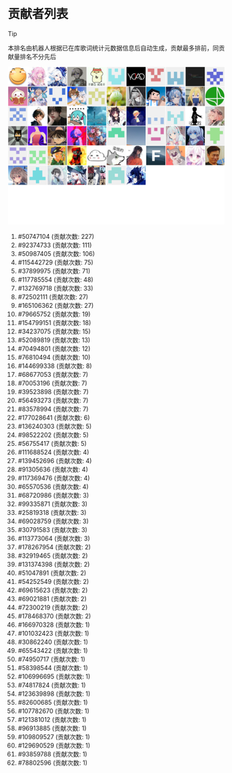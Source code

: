 # 贡献者列表

> [!TIP]
> 本排名由机器人根据已在库歌词统计元数据信息后自动生成，贡献最多排前，同贡献量排名不分先后

![贡献者头像画廊](./CONTRIBUTORS.svg)

1. #50747104 (贡献次数: 227)
2. #92374733 (贡献次数: 111)
3. #50987405 (贡献次数: 106)
4. #115442729 (贡献次数: 75)
5. #37899975 (贡献次数: 71)
6. #117785554 (贡献次数: 48)
7. #132769718 (贡献次数: 33)
8. #72502111 (贡献次数: 27)
9. #165106362 (贡献次数: 27)
10. #79665752 (贡献次数: 19)
11. #154799151 (贡献次数: 18)
12. #34237075 (贡献次数: 15)
13. #52089819 (贡献次数: 13)
14. #70494801 (贡献次数: 12)
15. #76810494 (贡献次数: 10)
16. #144699338 (贡献次数: 8)
17. #68677053 (贡献次数: 7)
18. #70053196 (贡献次数: 7)
19. #39523898 (贡献次数: 7)
20. #56493273 (贡献次数: 7)
21. #83578994 (贡献次数: 7)
22. #177028641 (贡献次数: 6)
23. #136240303 (贡献次数: 5)
24. #98522202 (贡献次数: 5)
25. #56755417 (贡献次数: 5)
26. #111688524 (贡献次数: 4)
27. #139452696 (贡献次数: 4)
28. #91305636 (贡献次数: 4)
29. #117369476 (贡献次数: 4)
30. #65570536 (贡献次数: 4)
31. #68720986 (贡献次数: 3)
32. #99335871 (贡献次数: 3)
33. #25819318 (贡献次数: 3)
34. #69028759 (贡献次数: 3)
35. #30791583 (贡献次数: 3)
36. #113773064 (贡献次数: 3)
37. #178267954 (贡献次数: 2)
38. #32919465 (贡献次数: 2)
39. #131374398 (贡献次数: 2)
40. #51047891 (贡献次数: 2)
41. #54252549 (贡献次数: 2)
42. #69615623 (贡献次数: 2)
43. #69021881 (贡献次数: 2)
44. #72300219 (贡献次数: 2)
45. #178468370 (贡献次数: 2)
46. #166970328 (贡献次数: 1)
47. #101032423 (贡献次数: 1)
48. #30862240 (贡献次数: 1)
49. #65543422 (贡献次数: 1)
50. #74950717 (贡献次数: 1)
51. #58398544 (贡献次数: 1)
52. #106996695 (贡献次数: 1)
53. #74817824 (贡献次数: 1)
54. #123639898 (贡献次数: 1)
55. #82600685 (贡献次数: 1)
56. #107782670 (贡献次数: 1)
57. #121381012 (贡献次数: 1)
58. #96913885 (贡献次数: 1)
59. #109809527 (贡献次数: 1)
60. #129690529 (贡献次数: 1)
61. #93859788 (贡献次数: 1)
62. #78802596 (贡献次数: 1)
